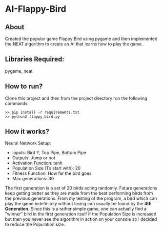 # AI-Flappy-Bird

## About
Created the popular game Flappy Bird using pygame and then implemented the NEAT algorithm to create an AI that learns how to play the game. 

## Libraries Required: 
pygame, neat 

## How to run? 
Clone this project and then from the project directory run the following commands:
```
>> pip install -r requirements.txt
>> python3 flappy_bird.py
```

## How it works?
Neural Network Setup:
- Inputs: Bird Y, Top Pipe, Bottom Pipe
- Outputs: Jump or not
- Activation Function: tanh
- Population Size (To start with): 20 
- Fitness Function: How far the bird goes 
- Max generations: 30

The first generation is a set of 20 birds acting randomly. Future generations keep getting better as they are made from the best performing birds from the previous generations. From my testing of the program, a bird which can play the game indefinitely without losing can usually be found by the **4th Generation**. Since this is a rather simple game, one can actually find a "winner" bird in the first generation itself if the Population Size is increased but then you never see the algorithm in action on your console so I decided to reduce the Population size. 
